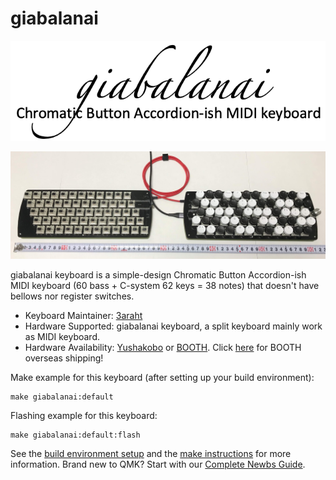 # giabalanai

<p align=center>
<img width="700" alt="giabalanai_logo" src="https://github.com/3araht/giabalanai/blob/main/pictures/giabalanai_logo.png">
</p>

![giabalanai overview](https://github.com/3araht/giabalanai/blob/main/pictures/giabalanai_overview.jpg)

giabalanai keyboard is a simple-design Chromatic Button Accordion-ish MIDI keyboard (60 bass + C-system 62 keys = 38 notes) that doesn't have bellows nor register switches.  

* Keyboard Maintainer: [3araht](https://github.com/3araht)
* Hardware Supported: giabalanai keyboard, a split keyboard mainly work as MIDI keyboard.
* Hardware Availability: [Yushakobo](https://yushakobo.jp/shop/consign_giabalanai/) or [BOOTH](https://3araht.booth.pm/). Click [here](https://www.tenso.com/en/static/lp_shop_booth) for BOOTH overseas shipping!


Make example for this keyboard (after setting up your build environment):

    make giabalanai:default

Flashing example for this keyboard:

    make giabalanai:default:flash

See the [build environment setup](https://docs.qmk.fm/#/getting_started_build_tools) and the [make instructions](https://docs.qmk.fm/#/getting_started_make_guide) for more information. Brand new to QMK? Start with our [Complete Newbs Guide](https://docs.qmk.fm/#/newbs).

